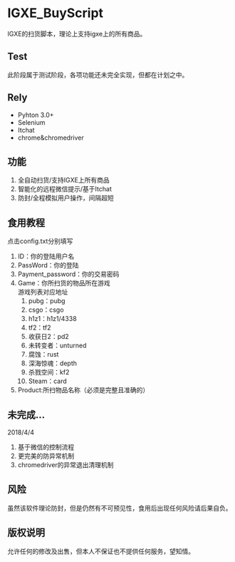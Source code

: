 # IGXE_BuyScript
IGXE的扫货脚本，理论上支持igxe上的所有商品。

## Test
此阶段属于测试阶段，各项功能还未完全实现，但都在计划之中。

## Rely
* Pyhton 3.0+
* Selenium
* Itchat
* chrome&chromedriver

## 功能
1. 全自动扫货/支持IGXE上所有商品
2. 智能化的远程微信提示/基于Itchat
3. 防封/全程模拟用户操作，间隔超短

## 食用教程
点击config.txt分别填写

1. ID：你的登陆用户名
2. PassWord：你的登陆
3. Payment_password：你的交易密码
4. Game：你所扫货的物品所在游戏
	<br>游戏列表对应地址
	1. pubg：pubg
	2. csgo：csgo
	3. h1z1：h1z1/4338
	4. tf2：tf2
	5. 收获日2：pd2	
	6. 未转变者：unturned
	7. 腐蚀：rust
	8. 深海惊魂：depth
	9. 杀戮空间：kf2
	10. Steam：card
5. Product:所扫物品名称（必须是完整且准确的）

## 未完成...
2018/4/4

1. 基于微信的控制流程
2. 更完美的防异常机制
3. chromedriver的异常退出清理机制

## 风险
虽然该软件理论防封，但是仍然有不可预见性，食用后出现任何风险请后果自负。

## 版权说明
允许任何的修改及出售，但本人不保证也不提供任何服务，望知情。